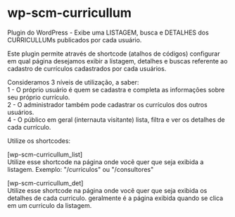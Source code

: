 # wp-scm-curricullum
Plugin do WordPress - Exibe uma LISTAGEM, busca e DETALHES dos CURRICULLUMs publicados por cada usuário.  
  
Este plugin permite através de shortcode (atalhos de códigos) configurar em qual página desejamos exibir a listagem, detalhes e buscas referente ao cadastro de currículos cadastrados por cada usuários.  
  
Consideramos 3 níveis de utilização, a saber:  
1 - O próprio usuário é quem se cadastra e completa as informações sobre seu próprio currículo.  
2 - O administrador também pode cadastrar os currículos dos outros usuários.  
4 - O público em geral (internauta visitante) lista, filtra e ver os detalhes de cada currículo.  
  
Utilize os shortcodes:  
  
[wp-scm-curricullum_list]  
Utilize esse shortcode na página onde vocẽ quer que seja exibida a listagem. Exemplo: "/curriculos" ou "/consultores"  
  
[wp-scm-curricullum_det]  
Utilize esse shortcode na página onde vocẽ quer que seja exibida os detalhes de cada curriculo. geralmente é a página exibida quando se clica em um curriculo da listagem.
  
